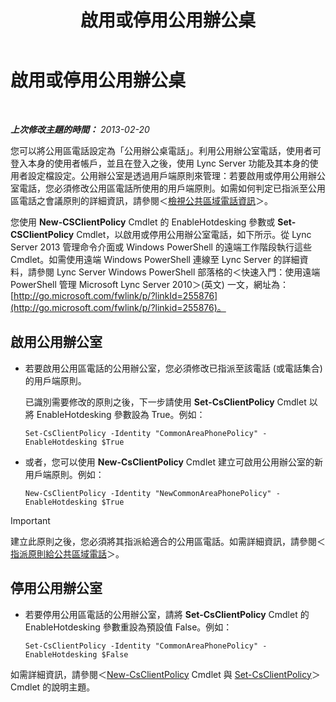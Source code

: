 ﻿---
title: 啟用或停用公用辦公桌
TOCTitle: 啟用或停用公用辦公桌
ms:assetid: 93a7fed6-f61a-4b41-9336-a8320afa87cf
ms:mtpsurl: https://technet.microsoft.com/zh-tw/library/JJ994057(v=OCS.15)
ms:contentKeyID: 52056195
ms.date: 08/10/2015
mtps_version: v=OCS.15
ms.translationtype: HT
---

# 啟用或停用公用辦公桌

 

_**上次修改主題的時間：** 2013-02-20_

您可以將公用區電話設定為「公用辦公桌電話」。利用公用辦公室電話，使用者可登入本身的使用者帳戶，並且在登入之後，使用 Lync Server 功能及其本身的使用者設定檔設定。公用辦公室是透過用戶端原則來管理：若要啟用或停用公用辦公室電話，您必須修改公用區電話所使用的用戶端原則。如需如何判定已指派至公用區電話之會議原則的詳細資訊，請參閱＜[檢視公共區域電話資訊](lync-server-2013-view-common-area-phone-information.md)＞。

您使用 **New-CSClientPolicy** Cmdlet 的 EnableHotdesking 參數或 **Set-CSClientPolicy** Cmdlet，以啟用或停用公用辦公室電話，如下所示。從 Lync Server 2013 管理命令介面或 Windows PowerShell 的遠端工作階段執行這些 Cmdlet。如需使用遠端 Windows PowerShell 連線至 Lync Server 的詳細資料，請參閱 Lync Server Windows PowerShell 部落格的＜快速入門：使用遠端 PowerShell 管理 Microsoft Lync Server 2010＞(英文) 一文，網址為：[http://go.microsoft.com/fwlink/p/?linkId=255876](http://go.microsoft.com/fwlink/p/?linkid=255876)。


## 啟用公用辦公室

  - 若要啟用公用區電話的公用辦公室，您必須修改已指派至該電話 (或電話集合) 的用戶端原則。
    
    已識別需要修改的原則之後，下一步請使用 **Set-CsClientPolicy** Cmdlet 以將 EnableHotdesking 參數設為 True。例如：
    
        Set-CsClientPolicy -Identity "CommonAreaPhonePolicy" - EnableHotdesking $True

  - 或者，您可以使用 **New-CsClientPolicy** Cmdlet 建立可啟用公用辦公室的新用戶端原則。例如：
    
        New-CsClientPolicy -Identity "NewCommonAreaPhonePolicy" - EnableHotdesking $True

> [!IMPORTANT]  
> 建立此原則之後，您必須將其指派給適合的公用區電話。如需詳細資訊，請參閱＜<a href="lync-server-2013-assign-policies-to-a-common-area-phone.md">指派原則給公共區域電話</a>＞。



## 停用公用辦公室

  - 若要停用公用區電話的公用辦公室，請將 **Set-CsClientPolicy** Cmdlet 的 EnableHotdesking 參數重設為預設值 False。例如：
    
        Set-CsClientPolicy -Identity "CommonAreaPhonePolicy" - EnableHotdesking $False

如需詳細資訊，請參閱＜[New-CsClientPolicy](https://docs.microsoft.com/en-us/powershell/module/skype/New-CsClientPolicy) Cmdlet 與 [Set-CsClientPolicy](https://docs.microsoft.com/en-us/powershell/module/skype/Set-CsClientPolicy)＞ Cmdlet 的說明主題。

